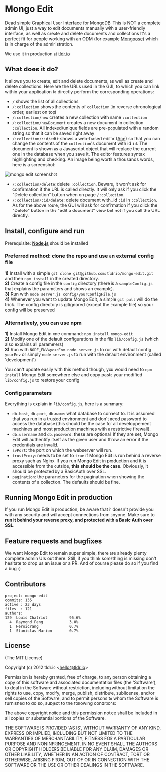 Mongo Edit
=========

Dead simple Graphical User Interface for MongoDB.
This is NOT a complete admin UI, just a way to edit documents manually with a user-friendly interface, as well as create and delete documents and collections It's a perfect fit for people working with an ODM (for example <a href="https://github.com/LearnBoost/mongoose" target="_blank">Mongoose</a>) which is in charge of the administration.

We use it in production at <a href="http://tldr.io/" target="_blank">tldr.io</a>

## What does it do?
It allows you to create, edit and delete documents, as well as create and delete collections. Here are the URLs used in the GUI, to which you can link within your application to directly perform the corresponding operations:  
* `/` shows the list of all collections
* `/:collection` shows the contents of `collection` (in reverse chronological order, earliest on top)
* `/:collection/new` creates a new collection with name `:collection`
* `/:collection/newDocument` creates a new document in collection `:collection`. All indexed/unique fields are pre-populated with a random string so that it can be saved right away
* `/:collection/:id/edit` shows a web-based editor (<a href="https://github.com/ajaxorg/ace" target="_blank">Ace</a>) so that you can change the contents of the `collection`'s document with id `id`. The document is shown as a Javascript object that will replace the current one in the database when you save it. The editor features syntax highlighting and checking. An image being worth a thousands words, here is a screenshot:  

<img src="https://raw.github.com/tldrio/mongo-edit/master/assets/mongoEdit.png" alt="mongo edit screenshot">

* `/:collection/delete`: delete `:collection`. Beware, it won't ask for confirmation if the URL is called directly. It will only ask if you click the "Delete collection" button when on page `/:collection`.
* `/:collection/:id/delete`: delete document with _id `:id` in `:collection`. As for the above route, the GUI will ask for confirmation if you click the "Delete" button in the "edit a document" view but not if you call the URL directly.

## Install, configure and run
Prerequisite: <a href="https://github.com/joyent/node" target="_blank"><b>Node.js</b></a> should be installed  

### Preferred method: clone the repo and use an external config file
**1)** Install with a simple `git clone git@github.com:tldrio/mongo-edit.git` and then `npm install` in the created directory.  
**2)** Create a config file in the `config` directory (there is a `sampleConfig.js` that explains the parameters and shows an example).  
**3)** Run with `node server.js config/yourConfigFile.js`  
**4)** Whenever you want to update Mongo Edit, a simple `git pull` will do the trick. The config directory is gitignored (except the example file) so your config will be preserved

### Alternatively, you can use npm
**1)** Install Mongo Edit in one command: `npm install mongo-edit`  
**2)** Modify one of the default configurations in the file `lib/config.js` (which also explains all parameters)  
**3)** Run with `NODE_ENV=yourEnv node server.js` to run with default config `yourEnv` or simply `node server.js` to run with the default environment (called 'development')  

You can't update easily with this method though, you would need to `npm install` Mongo Edit somewhere else and copy paste your modified `lib/config.js` to restore your config

### Config parameters
Everything is explain in `lib/config.js`, here is a summary:  
* `db.host`, `db.port`, `db.name`: what database to connect to. It is assumed that you run in a trusted environment and don't need password to access the database (this should be the case for all developpement machines and most production machines with a restrictive firewall).
* `db.username` and `db.password`: these are optional. If they are set, Mongo Edit will authentify itself as the given user and throw an error if the credentials are invalid.
* `svPort`: the port on which the webserver will run.
* `trustProxy`: needs to be set to `true` if Mongo Edit is run behind a reverse proxy such as Nginx. If you run Mongo Edit in production and it is accessible from the outside, **this should be the case**. Obviously, it should be protected by a BasicAuth over SSL.
* `pagination`: the parameters for the pagination when showing the contents of a collection. The defaults should be fine.

## Running Mongo Edit in production
If you run Mongo Edit in production, be aware that it doesn't provide you with any security and will accept connections from anyone. Make sure to **run it behind your reverse proxy, and protected with a Basic Auth over SSL**.


## Feature requests and bugfixes
We want Mongo Edit to remain super simple, there are already plenty complete admin UIs out there. Still, if you think something is missing don't hesitate to drop us an issue or a PR. And of course please do so if you find a bug :)

## Contributors
    project: mongo-edit
    commits: 135
    active : 23 days
    files  : 121
    authors: 
    129  Louis Chatriot          95.6%
      4  Raymond Feng            3.0%
      1  HeroicYang              0.7%
      1  Stanislas Marion        0.7%


## License 

(The MIT License)

Copyright (c) 2012 tldr.io &lt;hello@tldr.io&gt;

Permission is hereby granted, free of charge, to any person obtaining
a copy of this software and associated documentation files (the
'Software'), to deal in the Software without restriction, including
without limitation the rights to use, copy, modify, merge, publish,
distribute, sublicense, and/or sell copies of the Software, and to
permit persons to whom the Software is furnished to do so, subject to
the following conditions:

The above copyright notice and this permission notice shall be
included in all copies or substantial portions of the Software.

THE SOFTWARE IS PROVIDED 'AS IS', WITHOUT WARRANTY OF ANY KIND,
EXPRESS OR IMPLIED, INCLUDING BUT NOT LIMITED TO THE WARRANTIES OF
MERCHANTABILITY, FITNESS FOR A PARTICULAR PURPOSE AND NONINFRINGEMENT.
IN NO EVENT SHALL THE AUTHORS OR COPYRIGHT HOLDERS BE LIABLE FOR ANY
CLAIM, DAMAGES OR OTHER LIABILITY, WHETHER IN AN ACTION OF CONTRACT,
TORT OR OTHERWISE, ARISING FROM, OUT OF OR IN CONNECTION WITH THE
SOFTWARE OR THE USE OR OTHER DEALINGS IN THE SOFTWARE.


